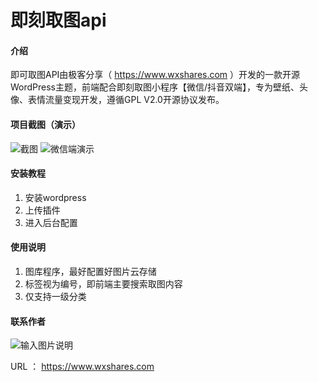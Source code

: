 # 即刻取图api

#### 介绍
即可取图API由极客分享（ https://www.wxshares.com ）开发的一款开源WordPress主题，前端配合即刻取图小程序【微信/抖音双端】，专为壁纸、头像、表情流量变现开发，遵循GPL V2.0开源协议发布。

#### 项目截图（演示）
![截图](https://cdn.wxshares.com/wp-content/uploads/2022/03/wxshares202203242039481648154388-haibaojikebox.jpg)
![微信端演示](https://cdn.wxshares.com/wp-content/uploads/2022/03/wxshares202203242041101648154470-gh_52b17959dca8_430jikebox.jpg)

#### 安装教程

1.  安装wordpress
2.  上传插件
3.  进入后台配置

#### 使用说明

1.  图库程序，最好配置好图片云存储
2.  标签视为编号，即前端主要搜索取图内容
3.  仅支持一级分类

#### 联系作者
![输入图片说明](https://aiphoto-1251399177.cos.ap-guangzhou.myqcloud.com/jikedoc/grwx.png)

URL ： https://www.wxshares.com
